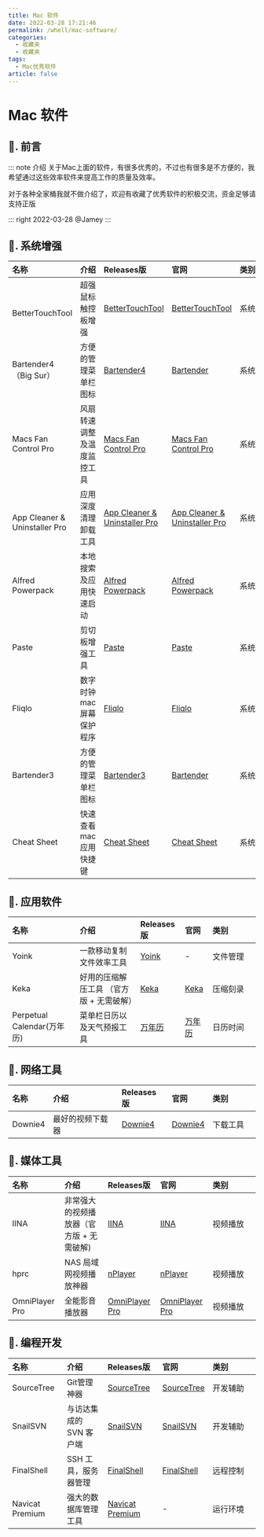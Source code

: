 ```yaml
---
title: Mac 软件
date: 2022-03-28 17:21:46
permalink: /whell/mac-software/
categories:
  - 收藏夹
  - 收藏夹
tags:
  - Mac优秀软件
article: false
---
```


<style>
table > thead > tr > th:last-child {
  min-width: 80px;
}
</style>

# Mac 软件

## 📖. 前言


::: note 介绍
关于Mac上面的软件，有很多优秀的，不过也有很多是不方便的，我希望通过这些效率软件来提高工作的质量及效率。

对于各种全家桶我就不做介绍了，欢迎有收藏了优秀软件的积极交流，资金足够请支持正版

::: right
2022-03-28 @Jamey
:::

## 🌟. 系统增强

| 名称                                                  | 介绍                   | Releases版                                                                                                                       | 官网                                                                 | 类别     |
|:------------------------------------------------------|:----------------------|:--------------------------------------------------------------------------------------------------------------------------------|:---------------------------------------------------------------------|:-------|
| <Badge text="必"/><br/>BetterTouchTool                | 超强鼠标触控板增强        | [BetterTouchTool](https://github.com/oliver556/Recommended-software/releases/tag/bettertouchtool)                               | [BetterTouchTool](https://folivora.ai/)                              | 系统增强 |
| <Badge text="必"/> Bartender4（Big Sur）               | 方便的管理菜单栏图标      | [Bartender4](https://github.com/oliver556/Recommended-software/releases/tag/bartender4)                                         | [Bartender](https://www.macbartender.com/)                           | 系统增强 |
| <Badge text="必"/> Macs Fan Control Pro               | 风扇转速调整及温度监控工具 | [Macs Fan Control Pro](https://github.com/oliver556/Recommended-software/releases/tag/macs-fan-control)                         | [Macs Fan Control Pro](https://crystalidea.com/macs-fan-control)     | 系统增强 |
| <Badge text="必"/> <br/>App Cleaner & Uninstaller Pro | 应用深度清理卸载工具      | [App Cleaner & Uninstaller Pro](https://github.com/oliver556/Recommended-software/releases/tag/app-cleaner-and-uninstaller-pro) | [App Cleaner & Uninstaller Pro](https://nektony.com/mac-app-cleaner) | 系统清理 |
| <Badge text="必"/> Alfred Powerpack                   | 本地搜索及应用快速启动    | [Alfred Powerpack](https://github.com/oliver556/Recommended-software/releases/tag/alfred-4)                                     | [Alfred Powerpack](https://www.alfredapp.com/)                       | 系统增强 |
| <Badge text="必"/> Paste                              | 剪切板增强工具           | [Paste](https://github.com/oliver556/Recommended-software/releases/tag/paste)                                                   | [Paste](https://apps.apple.com/cn/app/id967805235)                   | 系统增强 |
| Fliqlo                                                | 数字时钟 mac 屏幕保护程序 | [Fliqlo](https://github.com/oliver556/Recommended-software/releases/tag/fliqlo)                                                 | [Fliqlo](https://fliqlo.com/)                                        | 系统增强 |
| Bartender3                                            | 方便的管理菜单栏图标      | [Bartender3](https://github.com/oliver556/Recommended-software/releases/tag/bartender3)                                         | [Bartender](https://www.macbartender.com/)                           | 系统增强 |
| Cheat Sheet                                           | 快速查看 mac 应用快捷键  | [Cheat Sheet](https://github.com/oliver556/Recommended-software/releases/tag/cheatsheet)                                        | [Cheat Sheet](https://www.mediaatelier.com/GrandTotal7/)             | 系统增强 |

## 🌟. 应用软件

| 名称                                         | 介绍                               | Releases版                                                                                 | 官网                                                                        | 类别    |
|:--------------------------------------------|:-----------------------------------|:-------------------------------------------------------------------------------------------|:---------------------------------------------------------------------------|:-------|
| <Badge text="必"/> Yoink                     | 一款移动复制文件效率工具               | [Yoink](https://github.com/oliver556/Recommended-software/releases/tag/yoink)             | -                                                                          | 文件管理 |
| <Badge text="必"/> Keka                      | 好用的压缩解压工具 （官方版 + 无需破解） | [Keka](https://github.com/oliver556/Recommended-software/releases/tag/keka)                | [Keka](https://www.keka.io/zh-cn/)                                         | 压缩刻录 |
| <Badge text="必"/> Perpetual Calendar(万年历) | 菜单栏日历以及天气预报工具             | [万年历](https://github.com/oliver556/Recommended-software/releases/tag/perpetual-calendar) | [万年历](https://apps.apple.com/cn/app/万年历-日历以及天气预报工具/id1185943818) | 日历时间 |

## 🌟. 网络工具

| 名称                       | 介绍           | Releases版                                                                        | 官网                                                   | 类别    |
|:---------------------------|:--------------|:----------------------------------------------------------------------------------|:------------------------------------------------------|:-------|
| <Badge text="必"/> Downie4 | 最好的视频下载器 | [Downie4](https://github.com/oliver556/Recommended-software/releases/tag/downie4) | [Downie4](https://software.charliemonroe.net/downie/) | 下载工具 |

## 🌟. 媒体工具

| 名称                    | 介绍                               | Releases版                                                                                       | 官网                                                          | 类别     |
|:------------------------|:----------------------------------|:------------------------------------------------------------------------------------------------|:--------------------------------------------------------------|:-------|
| <Badge text="必"/> IINA | 非常强大的视频播放器（官方版 + 无需破解) | [IINA](https://github.com/oliver556/Recommended-software/releases/tag/iina)                     | [IINA](https://www.iina.io/)                                  | 视频播放 |
| hprc                    | NAS 局域网视频播放神器               | [nPlayer](https://github.com/oliver556/Recommended-software/releases/tag/nplayer)               | [nPlayer](https://apps.apple.com/cn/app/nplayer/id1451273814) | 视频播放 |
| OmniPlayer Pro          | 全能影音播放器                      | [OmniPlayer Pro](https://github.com/oliver556/Recommended-software/releases/tag/omniplayer-pro) | [OmniPlayer Pro](https://apps.apple.com/cn/app/id1522844237)  | 视频播放 |


## 🌟. 编程开发
| 名称                          | 介绍                  | Releases版                                                                                        | 官网                                                                                   | 类别    |
|:------------------------------|:--------------------|:--------------------------------------------------------------------------------------------------|:--------------------------------------------------------------------------------------|:--------|
| <Badge text="必"/> SourceTree | Git管理神器           | [SourceTree](https://github.com/oliver556/Recommended-software/releases/tag/sourcetree)           | [SourceTree](https://www.sourcetreeapp.com/)                                          | 开发辅助 |
| <Badge text="必"/> SnailSVN   | 与访达集成的 SVN 客户端 | [SnailSVN](https://github.com/oliver556/Recommended-software/releases/tag/snailsvn)               | [SnailSVN](https://apps.apple.com/cn/app/snailsvn-zhuan-ye-ban-yu-finder/id847259925) | 开发辅助 |
| <Badge text="必"/> FinalShell | SSH 工具，服务器管理    | [FinalShell](https://github.com/oliver556/Recommended-software/releases/tag/final-shell)          | [FinalShell](https://www.hostbuf.com/)                                                | 远程控制 |
| Navicat Premium               | 强大的数据库管理工具    | [Navicat Premium](https://github.com/oliver556/Recommended-software/releases/tag/navicat-premium) | -                                                                                     | 运行环境 |
